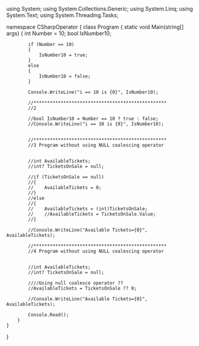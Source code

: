 using System;
using System.Collections.Generic;
using System.Linq;
using System.Text;
using System.Threading.Tasks;

namespace CSharpOperator
{
    class Program
    {
        static void Main(string[] args)
        {
            int Number = 10;
            bool IsNumber10;

            if (Number == 10)
            {
                IsNumber10 = true;
            }
            else
            {
                IsNumber10 = false;
            }

            Console.WriteLine("i == 10 is {0}", IsNumber10);

            //*************************************************
            //2

            //bool IsNumber10 = Number == 10 ? true : false;
            //Console.WriteLine("i == 10 is {0}", IsNumber10);


            //*************************************************
            //3 Program without using NULL coalescing operator


            //int AvailableTickets;
            //int? TicketsOnSale = null;

            //if (TicketsOnSale == null)
            //{
            //    AvailableTickets = 0;
            //}
            //else
            //{
            //    AvailableTickets = (int)TicketsOnSale;
            //    //AvailableTickets = TicketsOnSale.Value;
            //}

            //Console.WriteLine("Available Tickets={0}", AvailableTickets);

            //*************************************************
            //4 Program without using NULL coalescing operator


            //int AvailableTickets;
            //int? TicketsOnSale = null;

            ////Using null coalesce operator ??
            //AvailableTickets = TicketsOnSale ?? 0;

            //Console.WriteLine("Available Tickets={0}", AvailableTickets);

            Console.Read();
        }
    }
}
